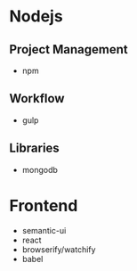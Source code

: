 # Nodejs
## Project Management
- npm
## Workflow
- gulp
## Libraries
- mongodb

# Frontend
- semantic-ui
- react
- browserify/watchify
- babel
